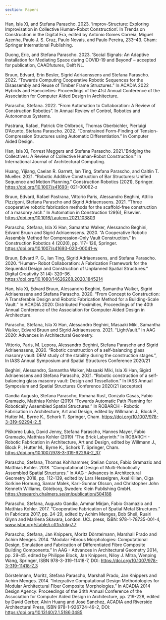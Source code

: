 ```yaml
---
section: Papers
---
```

Han, Isla Xi, and Stefana Parascho. 2023. ‘Improv-Structure: Exploring Improvisation in Collective Human-Robot Construction’. In Trends on Construction in the Digital Era, edited by António Gomes Correia, Miguel Azenha, Paulo J. S. Cruz, Paulo Novais, and Paulo Pereira, 233–43. Cham: Springer International Publishing.

Duong, Eric, and Stefana Parascho. 2023. ‘Social Signals: An Adaptive Installation for Mediating Space during COVID-19 and Beyond’ – accepted for publication, CAADfutures, Delft NL.

Bruun, Edvard, Erin Besler, Sigrid Adriaenssens and Stefana Parascho. 2022. “Towards Computing Cooperative Robotic Sequences for the Disassembly and Reuse of Timber Frame Structures.” In ACADIA 2022 Hybrids and Haeccieties: Proceedings of the 41st Annual Conference of the Association for Computer Aided Design in Architecture.

Parascho, Stefana. 2022. “From Automation to Collaboration: A Review of Construction Robotics”. In Annual Review of Control, Robotics and Autonomous Systems.

Pastrana, Rafael, Patrick Ole Ohlbrock, Thomas Oberbichler, Pierluigi D’Acunto, Stefana Parascho. 2022. “Constrained Form-Finding of Tension-Compression Structures using Automatic Differentiation.” In Computer Aided Design.

Han, Isla Xi, Forrest Meggers and Stefana Parascho. 2021."Bridging the Collectives: A Review of Collective Human-Robot Construction." In International Journal of Architectural Computing.

Huang, Yijiang, Caelan R. Garrett, Ian Ting, Stefana Parascho, and Caitlin T. Mueller. 2021. “Robotic Additive Construction of Bar Structures: Unified Sequence and Motion Planning.” Construction Robotics (2021), Springer. https://doi.org/10.1007/s41693- 021-00062-z

Bruun, Edvard, Rafael Pastrana, Vittorio Paris, Alessandro Beghini, Attilio Pizzigoni, Stefana Parascho and Sigrid Adriaenssens. 2021. “Three cooperative robotic fabrication methods for the scaffold-free construction of a masonry arch.” In Automation in Construction 129(6), Elsevier. https://doi.org/10.1016/j.autcon.2021.103803

Parascho, Stefana, Isla Xi Han, Samantha Walker, Alessandro Beghini, Edvard Bruun and Sigrid Adriaenssens. 2020. “A Cooperative Robotic Assembly Method for Compression-Only Vault Construction.” In Construction Robotics 4 (2020), pp. 117- 126, Springer. https://doi.org/10.1007/s41693-020-00041-w

Bruun, Edvard P. G., Ian Ting, Sigrid Adriaenssens, and Stefana Parascho. 2020. “Human– Robot Collaboration: A Fabrication Framework for the Sequential Design and Construction of Unplanned Spatial Structures.” Digital Creativity 31 (4): 320–36. https://doi.org/10.1080/14626268.2020.1845214

Han, Isla Xi, Edvard Bruun, Alessandro Beghini, Samantha Walker, Sigrid Adriaenssens and Stefana Parascho. 2020. “From Concept to Construction: A Transferable Design and Robotic Fabrication Method for a Building-Scale Vault.” In ACADIA 2020: Distributed Proximities, Proceedings of the 40th Annual Conference of the Association for Computer Aided Design in Architecture.

Parascho, Stefana, Isla Xi Han, Alessandro Beghini, Masaaki Miki, Samantha Walker, Edvard Bruun and Sigrid Adriaenssens. 2021. “LightVault.” In AAG 2020: Advances in Architectural Geometry.

Vittorio, Paris, M. Lepora, Alessandro Beghini, Stefana Parascho and Sigrid Adriaenssens, 2020. “Robotic construction of a self-balancing glass masonry vault: DEM study of the stability during the construction stages.”, In IASS Annual Symposium and Spatial Structures Conference 2020/21

Beghini, Alessandro, Samantha Walker, Masaaki Miki, Isla Xi Han, Sigird Adriaenssens and Stefana Parascho, 2021. “Robotic construction of a self-balancing glass masonry vault: Design and Tessellation.” In IASS Annual Symposium and Spatial Structures Conference 2020/21 (accepted)

Gandia Augusto, Stefana Parascho, Romana Rust, Gonzalo Casas, Fabio Gramazio, Matthias Kohler (2019) “Towards Automatic Path Planning for Robotically Assembled Spatial Structures.” In ROBARCH - Robotic Fabrication in Architecture, Art and Design, edited by Willmann J., Block P., Hutter M., Byrne K., Schork T. Springer, Cham. https://doi.org/10.1007/978-3-319-92294-2_5

Piškorec Luka, David Jenny, Stefana Parascho, Hannes Mayer, Fabio Gramazio, Matthias Kohler (2019) “The Brick Labyrinth.” In ROBARCH - Robotic Fabrication in Architecture, Art and Design, edited by Willmann J., Block P., Hutter M., Byrne K., Schork T. Springer, Cham. https://doi.org/10.1007/978-3-319-92294-2_37

Parascho, Stefana, Thomas Kohlhammer, Stelian Coros, Fabio Gramazio and Matthias Kohler. 2018. “Computational Design of Multi-Robotically Assembled Spatial Structures.” In AAG - Advances in Architectural Geometry 2018, pp. 112–139, edited by Lars Hesselgren, Axel Kilian, Olga Sorkine Hornung, Samar Malek, Karl-Gunnar Olsson, and Christopher John Kenneth Williams, Göteborg, Sweden: Klein Publishing GmbH. https://research.chalmers.se/en/publication/504188

Parascho, Stefana, Augusto Gandia, Ammar Mirjan, Fabio Gramazio and Matthias Kohler. 2017. “Cooperative Fabrication of Spatial Metal Structures.” In Fabricate 2017, pp. 24-29, edited by Achim Menges, Bob Sheil, Ruairi Glynn and Marilena Skavara, London: UCL press, ISBN: 978-1-78735-001-4, www.jstor.org/stable/j.ctt1n7qkg7.7

Parascho, Stefana, Jan Knippers, Moritz Dörstelmann, Marshall Prado and Achim Menges. 2014. “Modular Fibrous Morphologies: Computational Design, Simulation and Fabrication of Differentiated Fibre Composite Building Components.” In AAG - Advances in Architectural Geometry 2014, pp. 29-45, edited by Philippe Block, Jan Knippers, Niloy J. Mitra, Wenping Wang, Springer, ISBN 978-3-319-11418-7, DOI: https://doi.org/10.1007/978-3-319-11418-7_3

Dörstelmann, Moritz, Stefana Parascho, Marshall Prado, Jan Knippers and Achim Menges. 2014. “Integrative Computational Design Methodologies for Modular Architectural Fiber Composite Morphologies.” In ACADIA 2014 Design Agency: Proceedings of the 34th Annual Conference of the Association for Computer Aided Design in Architecture, pp. 219-228, edited by David Gerber, Alvin Huang and Jose Sanchez, ACADIA and Riverside Architectural Press, ISBN 978-1-926724-49-2, DOI: https://doi.org/10.13140/2.1.5186.0485